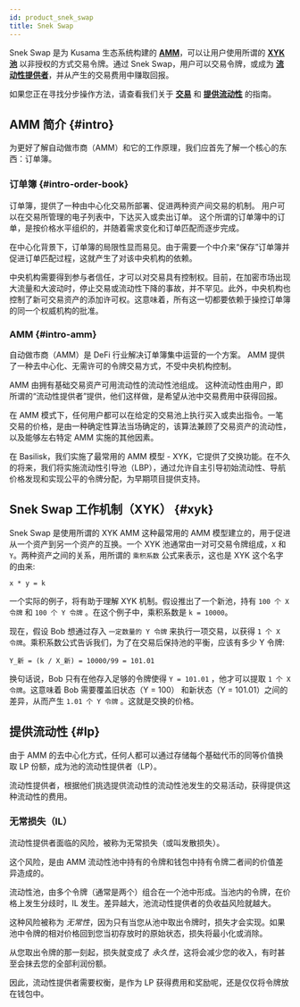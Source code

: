 ```yaml
---
id: product_snek_swap
title: Snek Swap
---
```


Snek Swap 是为 Kusama 生态系统构建的 **[AMM](#intro)**，可以让用户使用所谓的 **[XYK 池](#xyk)** 以非授权的方式交易令牌。通过 Snek Swap，用户可以交易令牌，或成为 **[流动性提供者](#lp)**，并从产生的交易费用中赚取回报。

如果您正在寻找分步操作方法，请查看我们关于 **[交易](/howto_snek_swap_trade)** 和 **[提供流动性](/howto_snek_swap_provide_liquidity)** 的指南。

## AMM 简介 {#intro}

为更好了解自动做市商（AMM）和它的工作原理，我们应首先了解一个核心的东西：订单簿。

### 订单簿 {#intro-order-book}

订单簿，提供了一种由中心化交易所部署、促进两种资产间交易的机制。 用户可以在交易所管理的电子列表中，下达买入或卖出订单。 这个所谓的订单簿中的订单，是按价格水平组织的，并随着需求变化和订单匹配而逐步完成。

在中心化背景下，订单簿的局限性显而易见。由于需要一个中介来“保存”订单簿并促进订单匹配过程，这就产生了对该中央机构的依赖。

中央机构需要得到参与者信任，才可以对交易具有控制权。目前，在加密市场出现大流量和大波动时，停止交易或流动性下降的事故，并不罕见。此外，中央机构也控制了新可交易资产的添加许可权。这意味着，所有这一切都要依赖于操控订单簿的同一个权威机构的批准。

### AMM {#intro-amm}

自动做市商（AMM）是 DeFi 行业解决订单簿集中运营的一个方案。 AMM 提供了一种去中心化、无需许可的令牌交易方式，不受中央机构控制。

AMM 由拥有基础交易资产可用流动性的流动性池组成。 这种流动性由用户，即所谓的“流动性提供者”提供，他们这样做，是希望从池中交易费用中获得回报。

在 AMM 模式下，任何用户都可以在给定的交易池上执行买入或卖出指令。一笔交易的价格，是由一种确定性算法当场确定的，该算法兼顾了交易资产的流动性，以及能够左右特定 AMM 实施的其他因素。

在 Basilisk，我们实施了最常用的 AMM 模型 - XYK，它提供了交换功能。在不久的将来，我们将实施流动性引导池（LBP），通过允许自主引导初始流动性、导航价格发现和实现公平的令牌分配，为早期项目提供支持。

## Snek Swap 工作机制（XYK） {#xyk}

Snek Swap 是使用所谓的 XYK AMM 这种最常用的 AMM 模型建立的，用于促进从一个资产到另一个资产的互换。一个 XYK 池通常由一对可交易令牌组成，`X` 和 `Y`。两种资产之间的关系，用所谓的 `乘积系数` 公式来表示，这也是 XYK 这个名字的由来:

`x * y = k`

一个实际的例子，将有助于理解 XYK 机制。假设推出了一个新池，持有 `100 个 X 令牌` 和 `100 个 Y 令牌` 。在这个例子中，乘积系数是 `k = 10000`。

现在，假设 Bob 想通过存入 `一定数量的 Y 令牌` 来执行一项交易，以获得 `1 个 X 令牌`。乘积系数公式告诉我们，为了在交易后保持池的平衡，应该有多少 Y 令牌:

`Y_新 = (k / X_新) = 10000/99 = 101.01`

换句话说，Bob 只有在他存入足够的令牌使得 `Y = 101.01` ，他才可以提取 `1 个 X 令牌`。这意味着 Bob 需要覆盖旧状态（Y = 100） 和新状态（Y = 101.01）之间的差异，从而产生 `1.01 个 Y 令牌` 。这就是交换的价格。

## 提供流动性 {#lp}

由于 AMM 的去中心化方式，任何人都可以通过存储每个基础代币的同等价值换取 LP 份额，成为池的流动性提供者（LP）。

流动性提供者，根据他们挑选提供流动性的流动性池发生的交易活动，获得提供这种流动性的费用。

### 无常损失（IL）

流动性提供者面临的风险，被称为无常损失（或叫发散损失）。

这个风险，是由 AMM 流动性池中持有的令牌和钱包中持有令牌二者间的价值差异造成的。

流动性池，由多个令牌（通常是两个）组合在一个池中形成。当池内的令牌，在价格上发生分歧时，IL 发生。差异越大，池流动性提供者的负收益风险就越大。

这种风险被称为 *无常性*，因为只有当您从池中取出令牌时，损失才会实现。如果池中令牌的相对价格回到您当初存放时的原始状态，损失将最小化或消除。

从您取出令牌的那一刻起，损失就变成了 *永久性*，这将会减少您的收入，有时甚至会抹去您的全部利润份额。

因此，流动性提供者需要权衡，是作为 LP 获得费用和奖励呢，还是仅仅将令牌放在钱包中。
